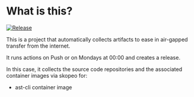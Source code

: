 # What is this?

[![Release](https://github.com/amentumservices/Collector-cxcli/actions/workflows/collect.yml/badge.svg?branch=main)](https://github.com/amentumservices/Collector-cxcli/actions/workflows/collect.yml)

This is a project that automatically collects artifacts to ease in air-gapped transfer from the internet.

It runs actions on Push or on Mondays at 00:00 and creates a release.

In this case, it collects the source code repositories and the associated container images via skopeo for:

- ast-cli container image

